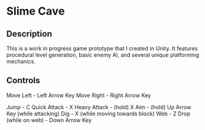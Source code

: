 # Slime Cave

## Description

This is a work in progress game prototype that I created in Unity. It features procedural level generation, basic enemy AI, and several unique platforming mechanics.

## Controls

Move Left - Left Arrow Key
Move Right - Right Arrow Key

Jump - C
Quick Attack - X
Heavy Attack - (hold) X
Aim - (hold) Up Arrow Key (while attacking)
Dig - X (while moving towards block)
Web - Z
Drop (while on web) - Down Arrow Key